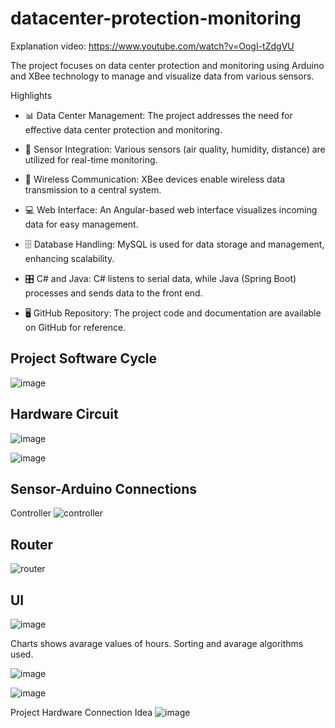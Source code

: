 # datacenter-protection-monitoring
Explanation video: https://www.youtube.com/watch?v=OogI-tZdgVU

The project focuses on data center protection and monitoring using Arduino and XBee technology to manage and visualize data from various sensors.

Highlights
- 📊 Data Center Management: The project addresses the need for effective data center protection and monitoring.

- 🔧 Sensor Integration: Various sensors (air quality, humidity, distance) are utilized for real-time monitoring.

- 📡 Wireless Communication: XBee devices enable wireless data transmission to a central system.

- 💻 Web Interface: An Angular-based web interface visualizes incoming data for easy management.

- 🗄️ Database Handling: MySQL is used for data storage and management, enhancing scalability.

- 🎛️ C# and Java: C# listens to serial data, while Java (Spring Boot) processes and sends data to the front end.

- 🖥️ GitHub Repository: The project code and documentation are available on GitHub for reference.

## Project Software Cycle
![image](https://user-images.githubusercontent.com/43602725/148948305-23ab08f1-f924-4923-afcc-4fe8cbb1e8a4.png)

## Hardware Circuit
![image](https://user-images.githubusercontent.com/43602725/148948465-936ec69e-a253-4227-b8d9-d3e86d3924e8.png)

![image](https://user-images.githubusercontent.com/43602725/148948571-959fa561-ff4c-4b2b-92e2-bd0ce08cb03c.png)

## Sensor-Arduino Connections
Controller
![controller](https://user-images.githubusercontent.com/43602725/154363302-711d69d9-9740-446c-8376-11172146b569.jpg)

 
## Router
![router](https://user-images.githubusercontent.com/43602725/154363323-6996b89c-8733-4059-aee4-f103afaacbd0.jpg)


## UI 
![image](https://user-images.githubusercontent.com/43602725/148827871-9bf5e652-c87e-44f7-910d-7e0d55011419.png)

Charts shows avarage values of hours. Sorting and avarage algorithms used.

![image](https://user-images.githubusercontent.com/43602725/148828294-db6eb53b-fa37-42b5-9f96-d73f97629b1a.png)

![image](https://user-images.githubusercontent.com/43602725/148828374-aac6630c-0265-4989-8d5c-b5eef8860fc4.png)



Project Hardware Connection Idea
![image](https://user-images.githubusercontent.com/43602725/148948409-5e1434da-6973-42d7-b9c9-52b109e535de.png)





